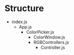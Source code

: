 # Structure

- index.js
  - App.js
    - ColorPicker.js
      - ColorWindow.js
      - RGBControllers.js
        - Controller.js